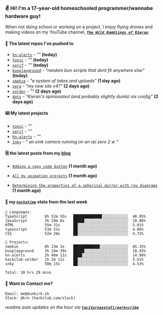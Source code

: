 ### ✌️ Hi! I'm a 17-year-old homeschooled programmer/wannabe hardware guy!

When not doing school or working on a project, I enjoy flying drones and making videos on my YouTube channel, [**_`The Wild Ramblings of Kieran`_**](https://youtube.com/@kieran.rambles).

#### 👷 The latest repos I've pushed to

- [`hn-alerts`](https://github.com/taciturnaxolotl/hn-alerts) - _""_ **(today)**
- [`tonic`](https://github.com/taciturnaxolotl/tonic) - _""_ **(today)**
- [`serif`](https://github.com/taciturnaxolotl/serif) - _""_ **(today)**
- [`bunplayground`](https://github.com/taciturnaxolotl/bunplayground) - _"random bun scripts that dont fit anywhere else"_ **(today)**
- [`smokie`](https://github.com/taciturnaxolotl/smokie) - _"a system of takes and uploads"_ **(1 day ago)**
- [`zera`](https://github.com/taciturnaxolotl/zera) - _"my new site v4?"_ **(2 days ago)**
- [`solder`](https://github.com/hackclub/solder) - _""_ **(2 days ago)**
- [`dots`](https://github.com/taciturnaxolotl/dots) - _"Kieran's opinionated (and probably slightly dumb) nix config"_ **(2 days ago)**

#### ⌨️ My latest projects

- [`tonic`](https://github.com/taciturnaxolotl/tonic) - _""_
- [`serif`](https://github.com/taciturnaxolotl/serif) - _""_
- [`hn-alerts`](https://github.com/taciturnaxolotl/hn-alerts) - _""_
- [`inky`](https://github.com/taciturnaxolotl/inky) - _" an eink camera running on an rpi zero 2 w "_

#### 🗒️ the latest posts from my [blog](https://dunkirk.sh)

- [`Adding a copy code button`](https://dunkirk.sh/blog/adding-a-copy-button/) **(1 month ago)**

- [`All my animation projects`](https://dunkirk.sh/blog/my-animations/) **(1 month ago)**

- [`Determining the properties of a spherical mirror with ray diagrams`](https://dunkirk.sh/blog/spherical-ray-diagrams/) **(1 month ago)**



#### 📡 my [_`hackatime`_](https://waka.hackclub.com) stats from the last week

```text
💾 Languages:
TypeScript        8h 52m 55s   █████████████░░░░░░░░░░░░  48.05%
JavaScript        3h 29m 8s    █████░░░░░░░░░░░░░░░░░░░░  18.86%
HTML              55m 31s      ██░░░░░░░░░░░░░░░░░░░░░░░  5.01%
typescript        53m 51s      ██░░░░░░░░░░░░░░░░░░░░░░░  4.86%
CSS               52m 20s      ██░░░░░░░░░░░░░░░░░░░░░░░  4.72%

💼 Projects:
smokie            8h 23m 3s    ████████████░░░░░░░░░░░░░  45.35%
bunplayground     3h 24m 39s   █████░░░░░░░░░░░░░░░░░░░░  18.45%
hn-alerts         2h 46m 11s   ████░░░░░░░░░░░░░░░░░░░░░  14.98%
hackclub-solder   1h 2m 11s    ██░░░░░░░░░░░░░░░░░░░░░░░  5.61%
inky              50m 15s      ██░░░░░░░░░░░░░░░░░░░░░░░  4.53%

Total: 18 hrs 29 mins
```

#### 📮 Want to Contact me?

```text
Email: me@dunkirk.sh
Slack: @krn (hackclub.com/slack)
```

_readme auto updates on the hour via [**`taciturnaxolotl/markscribe`**](https://github.com/taciturnaxolotl/markscribe)_
